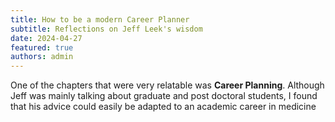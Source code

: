 ```yaml
---
title: How to be a modern Career Planner 
subtitle: Reflections on Jeff Leek's wisdom 
date: 2024-04-27
featured: true
authors: admin
---
```


One of the chapters that were very relatable was **Career Planning**. Although Jeff was mainly talking about graduate and post doctoral students, I found that his advice could easily be adapted to an academic career in medicine 
